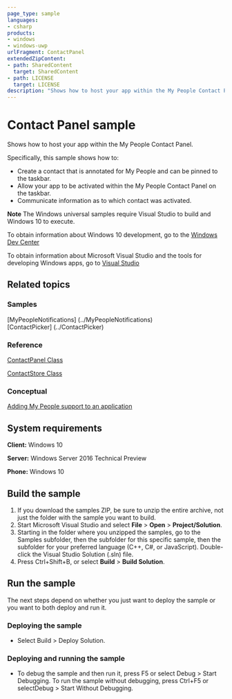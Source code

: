 ```yaml
---
page_type: sample
languages:
- csharp
products:
- windows
- windows-uwp
urlFragment: ContactPanel
extendedZipContent:
- path: SharedContent
  target: SharedContent
- path: LICENSE
  target: LICENSE
description: "Shows how to host your app within the My People Contact Panel."
---
```


<!---
  category: ContactsAndCalendar
  samplefwlink: http://go.microsoft.com/fwlink/?LinkID=866040
-->

# Contact Panel sample

Shows how to host your app within the My People Contact Panel.

Specifically, this sample shows how to:

- Create a contact that is annotated for My People and can be pinned to the taskbar.
- Allow your app to be activated within the My People Contact Panel on the taskbar.
- Communicate information as to which contact was activated.

**Note** The Windows universal samples require Visual Studio to build and Windows 10 to execute.

To obtain information about Windows 10 development, go to the [Windows Dev Center](http://go.microsoft.com/fwlink/?LinkID=532421)

To obtain information about Microsoft Visual Studio and the tools for developing Windows apps, go to [Visual Studio](http://go.microsoft.com/fwlink/?LinkID=532422)

## Related topics

### Samples

[MyPeopleNotifications] (../MyPeopleNotifications)  
[ContactPicker] (../ContactPicker)  

### Reference

[ContactPanel Class](https://docs.microsoft.com/en-us/uwp/api/windows.applicationmodel.contacts.contactpanel)

[ContactStore Class](https://docs.microsoft.com/en-us/uwp/api/windows.applicationmodel.contacts.contactstore)

### Conceptual

[Adding My People support to an application](https://docs.microsoft.com/en-us/windows/uwp/contacts-and-calendar/my-people-support)

## System requirements

**Client:** Windows 10 

**Server:** Windows Server 2016 Technical Preview

**Phone:** Windows 10 

## Build the sample

1. If you download the samples ZIP, be sure to unzip the entire archive, not just the folder with the sample you want to build. 
2. Start Microsoft Visual Studio and select **File** \> **Open** \> **Project/Solution**.
3. Starting in the folder where you unzipped the samples, go to the Samples subfolder, then the subfolder for this specific sample, then the subfolder for your preferred language (C++, C#, or JavaScript). Double-click the Visual Studio Solution (.sln) file.
4. Press Ctrl+Shift+B, or select **Build** \> **Build Solution**.

## Run the sample

The next steps depend on whether you just want to deploy the sample or you want to both deploy and run it.

### Deploying the sample

- Select Build > Deploy Solution. 

### Deploying and running the sample

- To debug the sample and then run it, press F5 or select Debug >  Start Debugging. To run the sample without debugging, press Ctrl+F5 or selectDebug > Start Without Debugging. 

